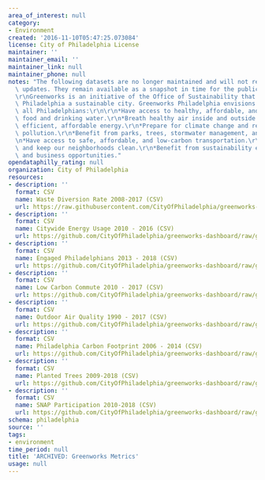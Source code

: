 ```yaml
---
area_of_interest: null
category:
- Environment
created: '2016-11-10T05:47:25.073084'
license: City of Philadelphia License
maintainer: ''
maintainer_email: ''
maintainer_link: null
maintainer_phone: null
notes: "The following datasets are no longer maintained and will not receive further\
  \ updates. They remain available as a snapshot in time for the public to use.\r\n\
  \r\nGreenworks is an initiative of the Office of Sustainability that aims to make\
  \ Philadelphia a sustainable city. Greenworks Philadelphia envisions a city where\
  \ all Philadelphians:\r\n\r\n*Have access to healthy, affordable, and sustainable\
  \ food and drinking water.\r\n*Breath healthy air inside and outside.\r\n*Use clean,\
  \ efficient, affordable energy.\r\n*Prepare for climate change and reduce carbon\
  \ pollution.\r\n*Benefit from parks, trees, stormwater management, and healthy waterways.\r\
  \n*Have access to safe, affordable, and low-carbon transportation.\r\n*Waste less\
  \ and keep our neighborhoods clean.\r\n*Benefit from sustainability education, employment,\
  \ and business opportunities."
opendataphilly_rating: null
organization: City of Philadelphia
resources:
- description: ''
  format: CSV
  name: Waste Diversion Rate 2008-2017 (CSV)
  url: https://raw.githubusercontent.com/CityOfPhiladelphia/greenworks-dashboard/gh-pages/_data/waste_diversion_rate.csv
- description: ''
  format: CSV
  name: Citywide Energy Usage 2010 - 2016 (CSV)
  url: https://github.com/CityOfPhiladelphia/greenworks-dashboard/raw/gh-pages/_data/citywide_energy_usage.csv
- description: ''
  format: CSV
  name: Engaged Philadelphians 2013 - 2018 (CSV)
  url: https://github.com/CityOfPhiladelphia/greenworks-dashboard/raw/gh-pages/_data/engaged_philadelphians.csv
- description: ''
  format: CSV
  name: Low Carbon Commute 2010 - 2017 (CSV)
  url: https://github.com/CityOfPhiladelphia/greenworks-dashboard/raw/gh-pages/_data/_low_carbon_commute.csv
- description: ''
  format: CSV
  name: Outdoor Air Quality 1990 - 2017 (CSV)
  url: https://github.com/CityOfPhiladelphia/greenworks-dashboard/raw/gh-pages/_data/outdoor_air_quality.csv
- description: ''
  format: CSV
  name: Philadelphia Carbon Footprint 2006 - 2014 (CSV)
  url: https://github.com/CityOfPhiladelphia/greenworks-dashboard/raw/gh-pages/_data/philadelphia_carbon_footprint.csv
- description: ''
  format: CSV
  name: Planted Trees 2009-2018 (CSV)
  url: https://github.com/CityOfPhiladelphia/greenworks-dashboard/raw/gh-pages/_data/planted_trees.csv
- description: ''
  format: CSV
  name: SNAP Participation 2010-2018 (CSV)
  url: https://github.com/CityOfPhiladelphia/greenworks-dashboard/raw/gh-pages/_data/snap_participation.csv
schema: philadelphia
source: ''
tags:
- environment
time_period: null
title: 'ARCHIVED: Greenworks Metrics'
usage: null
---
```

